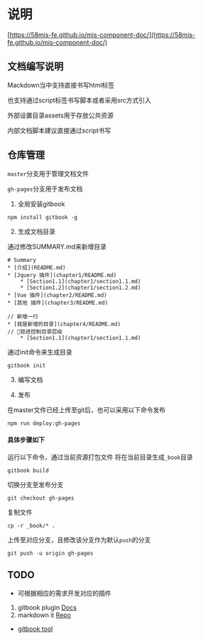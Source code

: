 # 说明
[https://58mis-fe.github.io/mis-component-doc/](https://58mis-fe.github.io/mis-component-doc/)

## 文档编写说明

Mackdown当中支持直接书写html标签

也支持通过script标签书写脚本或者采用src方式引入

外部设置目录assets用于存放公共资源

内部文档脚本建议直接通过script书写

## 仓库管理

`master`分支用于管理文档文件

`gh-pages`分支用于发布文档

1. 全局安装gitbook

```
npm install gitbook -g
```

2. 生成文档目录

通过修改SUMMARY.md来新增目录
```
# Summary
* [介绍](README.md)
* [Jquery 插件](chapter1/README.md)
    * [Section1.1](chapter1/section1.1.md)
    * [Section1.2](chapter1/section1.2.md)
* [Vue 插件](chapter2/README.md)
* [其他 插件](chapter3/README.md)

// 新增一行
* [我是新增的目录](chapter4/README.md)
// 锁进控制目录层级
    * [Section1.1](chapter1/section1.1.md) 
```
通过init命令来生成目录

```
gitbook init
```

3. 编写文档

4. 发布

在master文件已经上传至git后，也可以采用以下命令发布
```
npm run deploy:gh-pages
```

#### 具体步骤如下

运行以下命令，通过当前资源打包文件
将在当前目录生成`_book`目录

```
gitbook build
```

切换分支至发布分支

```
git checkout gh-pages
```

复制文件
```
cp -r _book/* .
```

上传至对应分支，且修改该分支作为默认`push`的分支
```
git push -u origin gh-pages
```


## TODO

* 可根据相应的需求开发对应的插件

1. gitbook plugin [Docs](https://github.com/GitbookIO/gitbook/tree/master/docs/plugins)
2. markdown it [Repo](https://github.com/markdown-it)

* [gitbook tool](https://toolchain.gitbook.com/syntax/markdown.html)